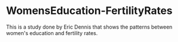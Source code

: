 # WomensEducation-FertilityRates
This is a study done by Eric Dennis that shows the patterns between women's education and fertility rates.
